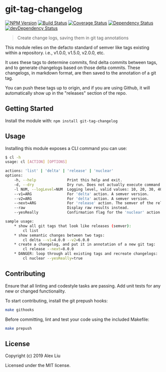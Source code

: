 # git-tag-changelog

[![NPM Version](https://img.shields.io/npm/v/git-tag-changelog.svg)](https://npmjs.org/package/git-tag-changelog)
[![Build Status](https://travis-ci.org/DonutEspresso/git-tag-changelog.svg?branch=master)](https://travis-ci.org/DonutEspresso/git-tag-changelog)
[![Coverage Status](https://coveralls.io/repos/github/DonutEspresso/git-tag-changelog/badge.svg?branch=master)](https://coveralls.io/github/DonutEspresso/git-tag-changelog?branch=master)
[![Dependency Status](https://david-dm.org/DonutEspresso/git-tag-changelog.svg)](https://david-dm.org/DonutEspresso/git-tag-changelog)
[![devDependency Status](https://david-dm.org/DonutEspresso/git-tag-changelog/dev-status.svg)](https://david-dm.org/DonutEspresso/git-tag-changelog#info=devDependencies)

> Create change logs, saving them in git tag annotations

This module relies on the defacto standard of semver like tags existing within
a repository. i.e., v1.0.0, v1.5.0, v2.0.0, etc.

It uses these tags to determine commits, find delta commits between tags, and
to generate changelogs based on those delta commits. These changelogs, in
markdown format, are then saved to the annotation of a git tag.

You can push these tags up to origin, and if you are using Github, it will
automatically show up in the "releases" section of the repo.

## Getting Started

Install the module with: `npm install git-tag-changelog`

## Usage

Installing this module exposes a CLI command you can use:

```sh
$ cl -h
usage: cl [ACTION] [OPTIONS]

actions: 'list' | 'delta' | 'release' | 'nuclear'
options:
    -h, --help              Print this help and exit.
    -d, --dry               Dry run. Does not actually execute command.
    -l NUM, --logLevel=NUM  Logging level, valid values: 10, 20, 30, 40, 50.
    --v1=ARG                For 'delta' action. A semver version.
    --v2=ARG                For 'delta' action. A semver version.
    --next=ARG              For 'release' action. The semver of the release.
    --raw                   Display raw results instead.
    --yesReally             Confirmation flag for the 'nuclear' action.

sample usage:
    * show all git tags that look like releases (semver):
        cl list
    * show semantic changes between two tags:
        cl delta --v1=4.0.0 --v2=6.0.0
    * create a changelog, and put it in annotation of a new git tag:
        cl release --next=8.0.0
    * DANGER: loop through all existing tags and recreate changelogs:
        cl nuclear --yesReally=true
```

## Contributing

Ensure that all linting and codestyle tasks are passing. Add unit tests for any
new or changed functionality.

To start contributing, install the git prepush hooks:

```sh
make githooks
```

Before committing, lint and test your code using the included Makefile:
```sh
make prepush
```

## License

Copyright (c) 2019 Alex Liu

Licensed under the MIT license.
